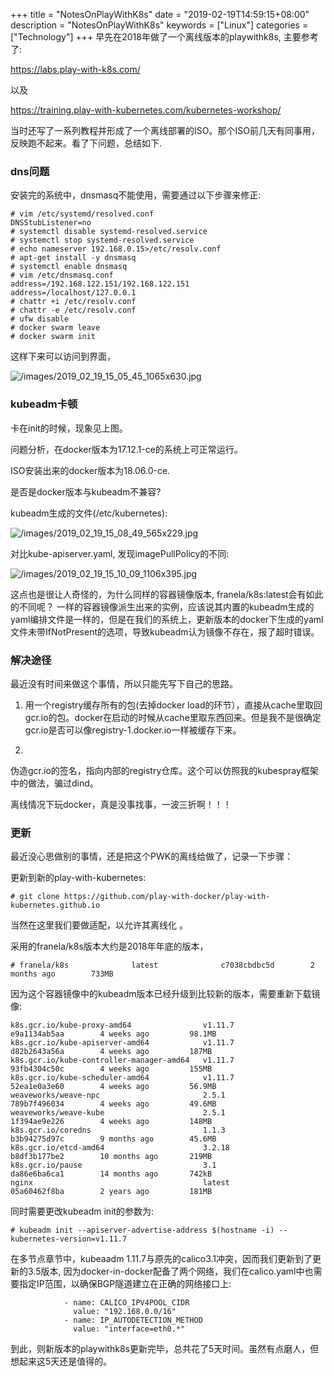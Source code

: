 +++
title = "NotesOnPlayWithK8s"
date = "2019-02-19T14:59:15+08:00"
description = "NotesOnPlayWithK8s"
keywords = ["Linux"]
categories = ["Technology"]
+++
早先在2018年做了一个离线版本的playwithk8s, 主要参考了:    

https://labs.play-with-k8s.com/   

以及    

https://training.play-with-kubernetes.com/kubernetes-workshop/    

当时还写了一系列教程并形成了一个离线部署的ISO。那个ISO前几天有同事用，反映跑不起来。看了下问题，总结如下.    

### dns问题
安装完的系统中，dnsmasq不能使用，需要通过以下步骤来修正:    

```
# vim /etc/systemd/resolved.conf
DNSStubListener=no
# systemctl disable systemd-resolved.service
# systemctl stop systemd-resolved.service
# echo nameserver 192.168.0.15>/etc/resolv.conf
# apt-get install -y dnsmasq
# systemctl enable dnsmasq
# vim /etc/dnsmasq.conf
address=/192.168.122.151/192.168.122.151
address=/localhost/127.0.0.1
# chattr +i /etc/resolv.conf
# chattr -e /etc/resolv.conf
# ufw disable
# docker swarm leave
# docker swarm init
```
这样下来可以访问到界面，    

![/images/2019_02_19_15_05_45_1065x630.jpg](/images/2019_02_19_15_05_45_1065x630.jpg)

### kubeadm卡顿
卡在init的时候，现象见上图。   

问题分析，在docker版本为17.12.1-ce的系统上可正常运行。     

ISO安装出来的docker版本为18.06.0-ce.    

是否是docker版本与kubeadm不兼容?    

kubeadm生成的文件(/etc/kubernetes):     

![/images/2019_02_19_15_08_49_565x229.jpg](/images/2019_02_19_15_08_49_565x229.jpg)


对比kube-apiserver.yaml, 发现imagePullPolicy的不同:    

![/images/2019_02_19_15_10_09_1106x395.jpg](/images/2019_02_19_15_10_09_1106x395.jpg)

这点也是很让人奇怪的，为什么同样的容器镜像版本,
franela/k8s:latest会有如此的不同呢？
一样的容器镜像派生出来的实例，应该说其内置的kubeadm生成的yaml编排文件是一样的，但是在我们的系统上，更新版本的docker下生成的yaml文件未带IfNotPresent的选项，导致kubeadm认为镜像不存在，报了超时错误。     


### 解决途径
最近没有时间来做这个事情，所以只能先写下自己的思路。    

1. 用一个registry缓存所有的包(去掉docker
   load的环节），直接从cache里取回gcr.io的包。docker在启动的时候从cache里取东西回来。但是我不是很确定gcr.io是否可以像registry-1.docker.io一样被缓存下来。    

2.
伪造gcr.io的签名，指向内部的registry仓库。这个可以仿照我的kubespray框架中的做法，骗过dind。    


离线情况下玩docker，真是没事找事，一波三折啊！！！     

### 更新
最近没心思做别的事情，还是把这个PWK的离线给做了，记录一下步骤：    

更新到新的play-with-kubernetes:    

```
# git clone https://github.com/play-with-docker/play-with-kubernetes.github.io
```
当然在这里我们要做适配，以允许其离线化 。    

采用的franela/k8s版本大约是2018年年底的版本，    

```
# franela/k8s              latest              c7038cbdbc5d        2 months ago        733MB
```
因为这个容器镜像中的kubeadm版本已经升级到比较新的版本，需要重新下载镜像:    

```
k8s.gcr.io/kube-proxy-amd64                v1.11.7             e9a1134ab5aa        4 weeks ago         98.1MB
k8s.gcr.io/kube-apiserver-amd64            v1.11.7             d82b2643a56a        4 weeks ago         187MB
k8s.gcr.io/kube-controller-manager-amd64   v1.11.7             93fb4304c50c        4 weeks ago         155MB
k8s.gcr.io/kube-scheduler-amd64            v1.11.7             52ea1e0a3e60        4 weeks ago         56.9MB
weaveworks/weave-npc                       2.5.1               789b7f496034        4 weeks ago         49.6MB
weaveworks/weave-kube                      2.5.1               1f394ae9e226        4 weeks ago         148MB
k8s.gcr.io/coredns                         1.1.3               b3b94275d97c        9 months ago        45.6MB
k8s.gcr.io/etcd-amd64                      3.2.18              b8df3b177be2        10 months ago       219MB
k8s.gcr.io/pause                           3.1                 da86e6ba6ca1        14 months ago       742kB
nginx                                      latest              05a60462f8ba        2 years ago         181MB
```
同时需要更改kubeadm init的参数为:    

```
# kubeadm init --apiserver-advertise-address $(hostname -i) --kubernetes-version=v1.11.7
```
在多节点章节中，kubeaadm
1.11.7与原先的calico3.1冲突，因而我们更新到了更新的3.5版本,
因为docker-in-docker配备了两个网络，我们在calico.yaml中也需要指定IP范围，以确保BGP隧道建立在正确的网络接口上:   

```
            - name: CALICO_IPV4POOL_CIDR
              value: "192.168.0.0/16"
            - name: IP_AUTODETECTION_METHOD
              value: "interface=eth0.*"

```

到此，则新版本的playwithk8s更新完毕，总共花了5天时间。虽然有点磨人，但想起来这5天还是值得的。
